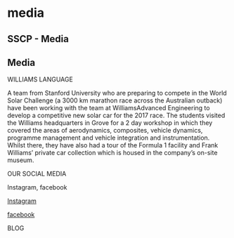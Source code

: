 # media

## SSCP - Media

## Media

WILLIAMS LANGUAGE

A team from Stanford University who are preparing to compete in the World Solar Challenge (a 3000 km marathon race across the Australian outback) have been working with the team at WilliamsAdvanced Engineering to develop a competitive new solar car for the 2017 race. The students visited the Williams headquarters in Grove for a 2 day workshop in which they covered the areas of aerodynamics, composites, vehicle dynamics, programme management and vehicle integration and instrumentation. Whilst there, they have also had a tour of the Formula 1 facility and Frank Williams’ private car collection which is housed in the company’s on-site museum.

OUR SOCIAL MEDIA

&#x20;        Instagram, facebook

[ Instagram](https://www.instagram.com/p/BKh5RMyBF_f/?taken-by=stanfordsolarcar)

[facebook](https://www.facebook.com/stanfordsolarcar/photos/a.236941399660969.58907.152186991469744/1168152366539863/?type=3\&theater)

BLOG
